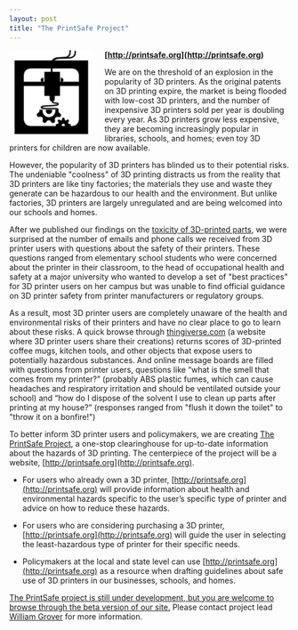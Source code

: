 ```yaml
---
layout: post
title: "The PrintSafe Project"
---
```




  <img src="/assets/printer.png" width="30%" align="left" style="PADDING-RIGHT: 20px">

**[http://printsafe.org](http://printsafe.org)**

We are on the threshold of an explosion in the popularity of 3D printers.  As the original patents on 3D printing expire, the market is being flooded with low-cost 3D printers, and the number of inexpensive 3D printers sold per year is doubling every year.  As 3D printers grow less expensive, they are becoming increasingly popular in libraries, schools, and homes; even toy 3D printers for children are now available.

However, the popularity of 3D printers has blinded us to their potential risks.  The undeniable "coolness" of 3D printing distracts us from the reality that 3D printers are like tiny factories; the materials they use and waste they generate can be hazardous to our health and the environment.  But unlike factories, 3D printers are largely unregulated and are being welcomed into our schools and homes.

<!--more-->

After we published our findings on the [toxicity of 3D-printed parts](http://groverlab.org/research/2015-01-01-3d-tox.html), we were surprised at the number of emails and phone calls we received from 3D printer users with questions about the safety of their printers.  These questions ranged from elementary school students who were concerned about the printer in their classroom, to the head of occupational health and safety at a major university who wanted to develop a set of "best practices" for 3D printer users on her campus but was unable to find official guidance on 3D printer safety from printer manufacturers or regulatory groups.

As a result, most 3D printer users are completely unaware of the health and environmental risks of their printers and have no clear place to go to learn about these risks.  A quick browse through [thingiverse.com](http://thingiverse.com) (a website where 3D printer users share their creations) returns scores of 3D-printed coffee mugs, kitchen tools, and other objects that expose users to potentially hazardous substances.  And online message boards are filled with questions from printer users, questions like “what is the smell that comes from my printer?” (probably ABS plastic fumes, which can cause headaches and respiratory irritation and should be ventilated outside your school) and “how do I dispose of the solvent I use to clean up parts after printing at my house?” (responses ranged from "flush it down the toilet" to "throw it on a bonfire!")

To better inform 3D printer users and policymakers, we are creating [The PrintSafe Project](http://printsafe.org), a one-stop clearinghouse for up-to-date information about the hazards of 3D printing.  The centerpiece of the project will be a website, [http://printsafe.org](http://printsafe.org).

 - For users who already own a 3D printer, [http://printsafe.org](http://printsafe.org) will provide information about health and environmental hazards specific to the user’s specific type of printer and advice on how to reduce these hazards.

 - For users who are considering purchasing a 3D printer, [http://printsafe.org](http://printsafe.org) will guide the user in selecting the least-hazardous type of printer for their specific needs.

 - Policymakers at the local and state level can use [http://printsafe.org](http://printsafe.org) as a resource when drafting guidelines about safe use of 3D printers in our businesses, schools, and homes.

[The PrintSafe project is still under development, but you are welcome to browse through the beta version of our site.](http://printsafe.org) Please contact project lead [William Grover](mailto:wgrover@engr.ucr.edu) for more information.
